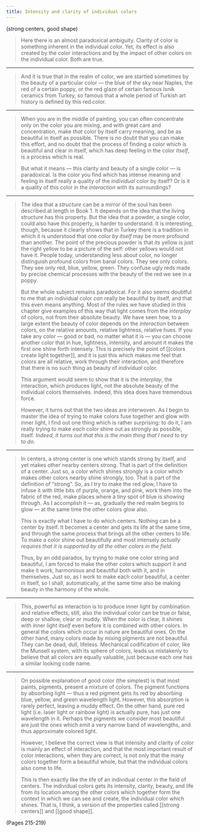 ```yaml
---
title: Intensity and clarity of individual colors
---
```


(strong centers, good shape)

> Here there is an almost paradoxical ambiguity. Clarity of color is something inherent in the individual color. Yet, its effect is also created by the color interactions and by the impact of other colors on the individual color. Both are true.

---

> And it is true that in the realm of color, we are startled sometimes by the beauty of a particular color — the blue of the sky near Naples, the red of a certain poppy, or the red glaze of certain famous Isnik ceramics from Turkey, so famous that a whole period of Turkish art history is defined by this red color.

---

> When you are in the middle of painting, you can often concentrate only on the color you are mixing, and with great care and concentration, make *that* color by itself carry meaning, and be as beautiful in itself as possible. There is no doubt that you can make this effort, and no doubt that the process of finding a color which is beautiful and clear in itself, which has deep feeling in the color *itself*, is a process which is real.
> 
> But what it means — this clarity and beauty of a single color — is paradoxical. Is the color you find which has intense meaning and feeling in itself really a quality of the *individual* color by itself? Or is it a quality of this color in the *interaction* with its surroundings?

---

> The idea that a *structure* can be a mirror of the soul has been described at length in Book 1. It depends on the idea that the living structure has this property. But the idea that a powder, a single color, could also have this property, is harder to understand. It is interesting, though, because it clearly shows that in Turkey there is a tradition in which it is understood that one color *by itself* may be more profound than another. The point of the precious powder is that *its* yellow is just the right yellow to be a picture of the self: other yellows would not have it. People today, understanding less about color, no longer distinguish profound colors from banal colors. They see only colors. They see only red, blue, yellow, green. They confuse ugly reds made by precise chemical processes with the beauty of the red we see in a poppy.
> 
> But the whole subject remains paradoxical. For it also seems doubtful to me that an individual color *can* really be beautiful by itself, and that this even means anything. Most of the rules we have studied in this chapter give examples of this way that light comes from the *interplay* of colors, not from their absolute beauty. We have seen how, to a large extent the beauty of color depends on the *interaction* between colors, on the relative amounts, relative lightness, relative hues. If you take any color — good or bad, no matter what it is — you can choose another color that in hue, lightness, intensity, and amount it makes the first one shine forth intensely. This is precisely the point of [[colors create light together]], and it is just this which makes me feel that colors are all relative, work through their interaction, and therefore that there is no such thing as beauty of *individual* color.
> 
> This argument would seem to show that it is the *interplay*, the interaction, which produces light, not the absolute beauty of the individual colors themselves. Indeed, this idea does have tremendous force.
> 
> However, it turns out that the two ideas are interwoven. As I begin to master the idea of trying to make colors fuse together and glow with inner light, I find out one thing which is rather surprising: to do it, I am really trying to make *each* color shine out as strongly as possible, itself. *Indeed, it turns out that this is the main thing that I need to try to do.*

---

> In centers, a strong center is one which stands strong by itself, and yet makes other nearby centers strong. That is part of the definition of a center. Just so, a color which shines strongly is a color which makes other colors nearby shine strongly, too. That is part of the definition of “strong”. So, as I try to make the red glow, I have to infuse it with little bits of purple, orange, and pink, work them into the fabric of the red, make places where a tiny spot of blue is showing through. As I accomplish it — as, gradually the red realm begins to glow — at the same time the other colors glow also.
> 
> This is exactly what I have to do which centers. Nothing can be a center by itself. It becomes a center and gets its life at the same time, and through the same process that brings all the other centers to life. To make a color shine out beautifully and most intensely *actually requires that it is supported by all the other colors in the field*.
> 
> Thus, by an odd paradox, by trying to make one color string and beautiful, I am forced to make the other colors which support it and make it work, harmonious and beautiful both with it, and in themselves. Just so, as I work to make each color beautiful, a center in itself, so I shall, automatically, at the same time also be making beauty in the harmony of the whole.

---

> This, powerful as interaction is to produce inner light by combination and relative effects, still, also the individual color can be true or false, deep or shallow, clear or muddy. When the color is clear, it shines with inner light *itself* even before it is combined with other colors. In general the colors which occur in nature are beautiful ones. On the other hand, many colors made by mixing pigments are not beautiful. They can be dead, dull, lifeless. Mechanical codification of color, like the Munsell system, with its sphere of colors, leads us mistakenly to believe that all colors are equally valuable, just because each one has a similar looking code name.

---

> On possible explanation of good color (the simplest) is that most paints, pigments, present a mixture of colors. The pigment functions by absorbing light — thus a red pigment gets its red by absorbing blue, yellow, and green wavelength light. However, this absorption is rarely perfect, leaving a muddy effect. On the other hand, pure red light (i.e. laser light or rainbow light) is actually pure, has just one wavelength in it. Perhaps the pigments we consider most beautiful are just the ones which emit a very narrow band of wavelengths, and thus approximate colored light.
> 
> However, I believe the correct view is that intensity and clarity of color is mainly an effect of interaction, and that the most important result of color interactions, when they are correct, is not only that the many colors together form a beautiful whole, but that the individual colors also come to life.
> 
> This is then exactly like the life of an individual center in the field of centers. The individual colors gets its intensity, clarity, beauty, and life from its location among the other colors which together form the context in which we can see and create, the individual color which shines. That is, I think, a version of the properties called [[strong centers]] and [[good shape]].

(Pages 215-219)